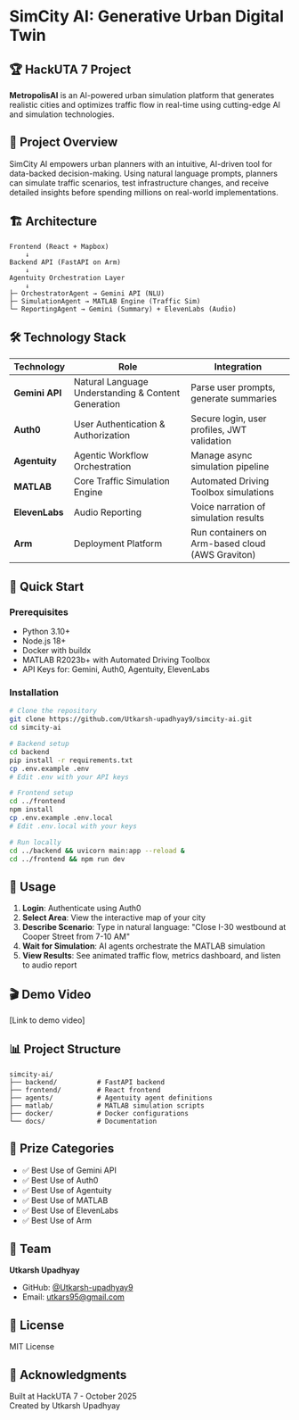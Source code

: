 # SimCity AI: Generative Urban Digital Twin

## 🏆 HackUTA 7 Project

**MetropolisAI** is an AI-powered urban simulation platform that generates realistic cities and optimizes traffic flow in real-time using cutting-edge AI and simulation technologies.

## 🎯 Project Overview

SimCity AI empowers urban planners with an intuitive, AI-driven tool for data-backed decision-making. Using natural language prompts, planners can simulate traffic scenarios, test infrastructure changes, and receive detailed insights before spending millions on real-world implementations.

## 🏗️ Architecture

```
Frontend (React + Mapbox) 
    ↓
Backend API (FastAPI on Arm) 
    ↓
Agentuity Orchestration Layer
    ↓
├─ OrchestratorAgent → Gemini API (NLU)
├─ SimulationAgent → MATLAB Engine (Traffic Sim)
└─ ReportingAgent → Gemini (Summary) + ElevenLabs (Audio)
```

## 🛠️ Technology Stack

| Technology | Role | Integration |
|------------|------|-------------|
| **Gemini API** | Natural Language Understanding & Content Generation | Parse user prompts, generate summaries |
| **Auth0** | User Authentication & Authorization | Secure login, user profiles, JWT validation |
| **Agentuity** | Agentic Workflow Orchestration | Manage async simulation pipeline |
| **MATLAB** | Core Traffic Simulation Engine | Automated Driving Toolbox simulations |
| **ElevenLabs** | Audio Reporting | Voice narration of simulation results |
| **Arm** | Deployment Platform | Run containers on Arm-based cloud (AWS Graviton) |

## 🚀 Quick Start

### Prerequisites

- Python 3.10+
- Node.js 18+
- Docker with buildx
- MATLAB R2023b+ with Automated Driving Toolbox
- API Keys for: Gemini, Auth0, Agentuity, ElevenLabs

### Installation

```bash
# Clone the repository
git clone https://github.com/Utkarsh-upadhyay9/simcity-ai.git
cd simcity-ai

# Backend setup
cd backend
pip install -r requirements.txt
cp .env.example .env
# Edit .env with your API keys

# Frontend setup
cd ../frontend
npm install
cp .env.example .env.local
# Edit .env.local with your keys

# Run locally
cd ../backend && uvicorn main:app --reload &
cd ../frontend && npm run dev
```

## 📖 Usage

1. **Login**: Authenticate using Auth0
2. **Select Area**: View the interactive map of your city
3. **Describe Scenario**: Type in natural language: "Close I-30 westbound at Cooper Street from 7-10 AM"
4. **Wait for Simulation**: AI agents orchestrate the MATLAB simulation
5. **View Results**: See animated traffic flow, metrics dashboard, and listen to audio report

## 🎬 Demo Video

[Link to demo video]

## 📊 Project Structure

```
simcity-ai/
├── backend/          # FastAPI backend
├── frontend/         # React frontend
├── agents/           # Agentuity agent definitions
├── matlab/           # MATLAB simulation scripts
├── docker/           # Docker configurations
└── docs/             # Documentation
```

## 🏅 Prize Categories

- ✅ Best Use of Gemini API
- ✅ Best Use of Auth0
- ✅ Best Use of Agentuity
- ✅ Best Use of MATLAB
- ✅ Best Use of ElevenLabs
- ✅ Best Use of Arm

## 👥 Team

**Utkarsh Upadhyay**
- GitHub: [@Utkarsh-upadhyay9](https://github.com/Utkarsh-upadhyay9)
- Email: utkars95@gmail.com

## 📄 License

MIT License

## 🙏 Acknowledgments

Built at HackUTA 7 - October 2025  
Created by Utkarsh Upadhyay
